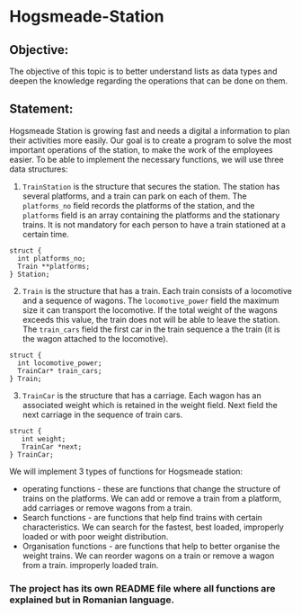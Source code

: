 # Hogsmeade-Station

## Objective: 

The objective of this topic is to better understand lists as data types and deepen the knowledge regarding the operations that can be done on them.

## Statement: 

Hogsmeade Station is growing fast and needs a digital a
information to plan their activities more easily. Our goal is to create a program
to solve the most important operations of the station, to make the work of the employees easier.
To be able to implement the necessary functions, we will use three data structures:

1. ``TrainStation`` is the structure that secures the station.  The station has several platforms, and a train can park on each of them. The ``platforms_no`` field records the platforms of the station, and
the ``platforms`` field is an array containing the platforms and the stationary trains. It is not
mandatory for each person to have a train stationed at a certain time.

```
struct {
  int platforms_no;
  Train **platforms;
} Station;
```

2. ``Train`` is the structure that has a train. Each train consists of a locomotive and a
sequence of wagons. The ``locomotive_power`` field the maximum size it can
transport the locomotive. If the total weight of the wagons exceeds this value, the train does not
will be able to leave the station. The ``train_cars`` field the first car in the train sequence a
the train (it is the wagon attached to the locomotive).

```
struct {
  int locomotive_power;
  TrainCar* train_cars;
} Train;
```

3. ``TrainCar`` is the structure that has a carriage. Each wagon has an associated weight which
is retained in the weight field. Next field the next carriage in the sequence of
train cars.

```
struct {
   int weight;
   TrainCar *next;
} TrainCar;
```

We will implement 3 types of functions for Hogsmeade station:

* operating functions - these are functions that change the structure of trains on the platforms. We can
add or remove a train from a platform, add carriages or
remove wagons from a train.
* Search functions - are functions that help find trains with certain characteristics.
We can search for the fastest, best loaded, improperly loaded or with
poor weight distribution.
* Organisation functions - are functions that help to better organise the weight
trains. We can reorder wagons on a train or remove a wagon from a train.
improperly loaded train.

### The project has its own README file where all functions are explained but in Romanian language.
